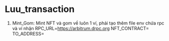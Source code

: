 # Luu_transaction
1. Mint_Gom: Mint NFT và gom về luôn 1 ví, phải tạo thêm file env chứa rpc và ví nhận
RPC_URL=https://arbitrum.drpc.org
NFT_CONTRACT=
TO_ADDRESS=
